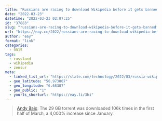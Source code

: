 ```yaml
---
title: "Russians are racing to download Wikipedia before it gets banned"
date: "2022-03-23"
datetime: "2022-03-23 02:07:25"
id: "37883"
slug: "russians-are-racing-to-download-wikipedia-before-it-gets-banned"
url: "https://eay.cc/2022/russians-are-racing-to-download-wikipedia-before-it-gets-banned/"
author: "eay"
format: "link"
categories:
  - 0815
tags:
  - russland
  - wikipedia
  - zensur
meta:
  - linked_list_url: "https://slate.com/technology/2022/03/russia-wikipedia-download-kiwix.html"
  - geo_latitude: "50.973807"
  - geo_longitude: "6.68307"
  - geo_public: "1"
  - yourls_shorturl: "https://eay.li/3hi"
---
```


> [Andy Baio](https://waxy.org/2022/03/russians-are-racing-to-download-wikipedia-before-its-banned/): The 29 GB torrent was downloaded 106k times in the first half of March, a 4,000% increase since January.
